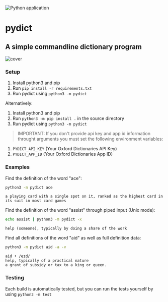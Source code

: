 ![Python application](https://github.com/HarryPeach/pydict/workflows/Python%20application/badge.svg)

# pydict
## A simple commandline dictionary program
![cover](https://user-images.githubusercontent.com/4750998/88436901-35210d80-cdfd-11ea-83de-2e49886de4af.png)

### Setup
1. Install python3 and pip
2. Run ```pip install -r requirements.txt```
3. Run pydict using ```python3 -m pydict```

Alternatively:
1. Install python3 and pip
2. Run ```python3 -m pip install .``` in the source directory
3. Run pydict using ```python3 -m pydict```

> IMPORTANT: If you don't provide api key and app id information throught arguments you must set the following environment variables:
   1. ```PYDICT_API_KEY``` (Your Oxford Dictionaries API Key)
   2. ```PYDICT_APP_ID``` (Your Oxford Dictionaries App ID)

### Examples

Find the definition of the word "ace":
```sh
python3 -m pydict ace
```
```
a playing card with a single spot on it, ranked as the highest card in its suit in most card games
```

Find the definition of the word "assist" through piped input (Unix mode):
```sh
echo assist | python3 -m pydict -x
```
```
help (someone), typically by doing a share of the work
```

Find all definitions of the word "aid" as well as full definition data:
```sh
python3 -m pydict aid -a -v
```
```
aid • /eɪd/
help, typically of a practical nature
a grant of subsidy or tax to a king or queen.
```

### Testing
Each build is automatically tested, but you can run the tests yourself by using ```python3 -m test```